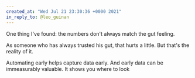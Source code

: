 ```yaml
---
created_at: "Wed Jul 21 23:30:36 +0000 2021"
in_reply_to: @leo_guinan
---
```


One thing I've found: the numbers don't always match the gut feeling.

As someone who has always trusted his gut, that hurts a little. But that's the reality of it.

Automating early helps capture data early. And early data can be immeasurably valuable. It shows you where to look